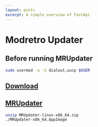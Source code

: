 ```yaml
---
layout: posts
excerpt: A simple overview of FastApi
---
```


# Modretro Updater

## Before running MRUpdater

```sh
sudo usermod -a -G dialout,uucp $USER
```

## [Download](https://modretro.com/pages/downloads)

## [MRUpdater](https://s3.us-east-1.amazonaws.com/updates.modretro.com/apps/MRUpdater-linux-x86_64.zip)

```sh
unzip MRUpdater-linux-x86_64.zip
./MRUpdater-x86_64.AppImage
```
